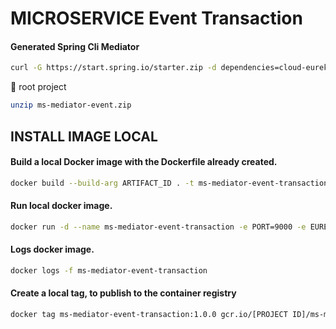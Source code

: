 # MICROSERVICE Event Transaction

#### Generated Spring Cli Mediator

```bash
curl -G https://start.spring.io/starter.zip -d dependencies=cloud-eureka,cloud-gcp-pubsub,amqp,cloud-config-client,devtools,actuator,prometheus -d version=1.0.0 -d bootVersion=2.4.5.RELEASE -d javaVersion=11 -d language=java -d packaging=jar -d type=gradle-project -d groupId=org.hta -d packageName=org.hta -d artifactId=ms-mediator-event -d name=ms-mediator-event -d applicationName=MediatorEventApplication -o ms-mediator-event.zip
```

:file_folder: root project

```bash
unzip ms-mediator-event.zip
```

## INSTALL IMAGE LOCAL

#### Build a local Docker image with the Dockerfile already created.

```bash
docker build --build-arg ARTIFACT_ID . -t ms-mediator-event-transaction:1.0.0
```

#### Run local docker image.

```bash
docker run -d --name ms-mediator-event-transaction -e PORT=9000 -e EUREKA_URI=http://ms-registry:8761 -e MS_CONFIG_SERVER=http://ms-config-properties:8088 -p 9000:9000 --network=microservice ms-mediator-event-transaction:1.0.0
```

#### Logs docker image.

```bash
docker logs -f ms-mediator-event-transaction
```

#### Create a local tag, to publish to the container registry

```bash
docker tag ms-mediator-event-transaction:1.0.0 gcr.io/[PROJECT ID]/ms-mediator-event-transaction:1.0.0
```